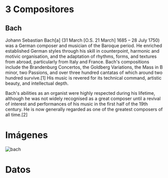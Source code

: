 # 3 Compositores

## Bach

Johann Sebastian Bach[a] (31 March [O.S. 21 March] 1685 – 28 July 1750) was a German composer and musician of the Baroque period. He enriched established German styles through his skill in counterpoint, harmonic and motivic organisation, and the adaptation of rhythms, forms, and textures from abroad, particularly from Italy and France. Bach's compositions include the Brandenburg Concertos, the Goldberg Variations, the Mass in B minor, two Passions, and over three hundred cantatas of which around two hundred survive.[1] His music is revered for its technical command, artistic beauty, and intellectual depth.

Bach's abilities as an organist were highly respected during his lifetime, although he was not widely recognised as a great composer until a revival of interest and performances of his music in the first half of the 19th century. He is now generally regarded as one of the greatest composers of all time.[2]


# Imágenes

![bach](https://upload.wikimedia.org/wikipedia/commons/6/6a/Johann_Sebastian_Bach.jpg)

# Datos
